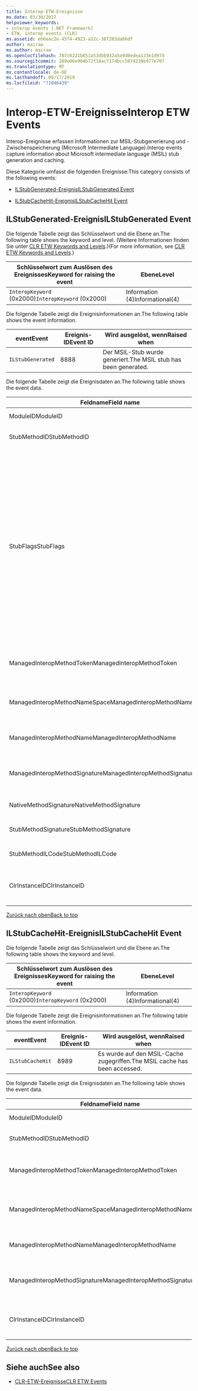 ```yaml
---
title: Interop-ETW-Ereignisse
ms.date: 03/30/2017
helpviewer_keywords:
- interop events [.NET Framework]
- ETW, interop events (CLR)
ms.assetid: eb6eac2e-45f4-4923-a32c-38f203da66df
author: mairaw
ms.author: mairaw
ms.openlocfilehash: 787c6221b651a53dbb932a5a9d0edea123e1d97d
ms.sourcegitcommit: 289e06e904b72f34ac717dbcc5074239b977e707
ms.translationtype: MT
ms.contentlocale: de-DE
ms.lasthandoff: 09/17/2019
ms.locfileid: "71046439"
---
```

# <a name="interop-etw-events"></a><span data-ttu-id="bc21a-102">Interop-ETW-Ereignisse</span><span class="sxs-lookup"><span data-stu-id="bc21a-102">Interop ETW Events</span></span>
<a name="top"></a> <span data-ttu-id="bc21a-103">Interop-Ereignisse erfassen Informationen zur MSIL-Stubgenerierung und -Zwischenspeicherung (Microsoft Intermediate Language).</span><span class="sxs-lookup"><span data-stu-id="bc21a-103">Interop events capture information about Microsoft intermediate language (MSIL) stub generation and caching.</span></span>  
  
 <span data-ttu-id="bc21a-104">Diese Kategorie umfasst die folgenden Ereignisse:</span><span class="sxs-lookup"><span data-stu-id="bc21a-104">This category consists of the following events:</span></span>  
  
- [<span data-ttu-id="bc21a-105">ILStubGenerated-Ereignis</span><span class="sxs-lookup"><span data-stu-id="bc21a-105">ILStubGenerated Event</span></span>](#ilstubgenerated_event)  
  
- [<span data-ttu-id="bc21a-106">ILStubCacheHit-Ereignis</span><span class="sxs-lookup"><span data-stu-id="bc21a-106">ILStubCacheHit Event</span></span>](#ilstubcachehit_event)  
  
<a name="ilstubgenerated_event"></a>   
## <a name="ilstubgenerated-event"></a><span data-ttu-id="bc21a-107">ILStubGenerated-Ereignis</span><span class="sxs-lookup"><span data-stu-id="bc21a-107">ILStubGenerated Event</span></span>  
 <span data-ttu-id="bc21a-108">Die folgende Tabelle zeigt das Schlüsselwort und die Ebene an.</span><span class="sxs-lookup"><span data-stu-id="bc21a-108">The following table shows the keyword and level.</span></span> <span data-ttu-id="bc21a-109">(Weitere Informationen finden Sie unter [CLR ETW Keywords and Levels](clr-etw-keywords-and-levels.md).)</span><span class="sxs-lookup"><span data-stu-id="bc21a-109">(For more information, see [CLR ETW Keywords and Levels](clr-etw-keywords-and-levels.md).)</span></span>  
  
|<span data-ttu-id="bc21a-110">Schlüsselwort zum Auslösen des Ereignisses</span><span class="sxs-lookup"><span data-stu-id="bc21a-110">Keyword for raising the event</span></span>|<span data-ttu-id="bc21a-111">Ebene</span><span class="sxs-lookup"><span data-stu-id="bc21a-111">Level</span></span>|  
|-----------------------------------|-----------|  
|<span data-ttu-id="bc21a-112">`InteropKeyword` (0x2000)</span><span class="sxs-lookup"><span data-stu-id="bc21a-112">`InteropKeyword` (0x2000)</span></span>|<span data-ttu-id="bc21a-113">Information (4)</span><span class="sxs-lookup"><span data-stu-id="bc21a-113">Informational(4)</span></span>|  
  
 <span data-ttu-id="bc21a-114">Die folgende Tabelle zeigt die Ereignisinformationen an.</span><span class="sxs-lookup"><span data-stu-id="bc21a-114">The following table shows the event information.</span></span>  
  
|<span data-ttu-id="bc21a-115">event</span><span class="sxs-lookup"><span data-stu-id="bc21a-115">Event</span></span>|<span data-ttu-id="bc21a-116">Ereignis-ID</span><span class="sxs-lookup"><span data-stu-id="bc21a-116">Event ID</span></span>|<span data-ttu-id="bc21a-117">Wird ausgelöst, wenn</span><span class="sxs-lookup"><span data-stu-id="bc21a-117">Raised when</span></span>|  
|-----------|--------------|-----------------|  
|`ILStubGenerated`|<span data-ttu-id="bc21a-118">88</span><span class="sxs-lookup"><span data-stu-id="bc21a-118">88</span></span>|<span data-ttu-id="bc21a-119">Der MSIL-Stub wurde generiert.</span><span class="sxs-lookup"><span data-stu-id="bc21a-119">The MSIL stub has been generated.</span></span>|  
  
 <span data-ttu-id="bc21a-120">Die folgende Tabelle zeigt die Ereignisdaten an.</span><span class="sxs-lookup"><span data-stu-id="bc21a-120">The following table shows the event data.</span></span>  
  
|<span data-ttu-id="bc21a-121">Feldname</span><span class="sxs-lookup"><span data-stu-id="bc21a-121">Field name</span></span>|<span data-ttu-id="bc21a-122">Datentyp</span><span class="sxs-lookup"><span data-stu-id="bc21a-122">Data type</span></span>|<span data-ttu-id="bc21a-123">Beschreibung</span><span class="sxs-lookup"><span data-stu-id="bc21a-123">Description</span></span>|  
|----------------|---------------|-----------------|  
|<span data-ttu-id="bc21a-124">ModuleID</span><span class="sxs-lookup"><span data-stu-id="bc21a-124">ModuleID</span></span>|<span data-ttu-id="bc21a-125">win:UInt16</span><span class="sxs-lookup"><span data-stu-id="bc21a-125">win:UInt16</span></span>|<span data-ttu-id="bc21a-126">Der Modulbezeichner.</span><span class="sxs-lookup"><span data-stu-id="bc21a-126">The module identifier.</span></span>|  
|<span data-ttu-id="bc21a-127">StubMethodID</span><span class="sxs-lookup"><span data-stu-id="bc21a-127">StubMethodID</span></span>|<span data-ttu-id="bc21a-128">win:UInt64</span><span class="sxs-lookup"><span data-stu-id="bc21a-128">win:UInt64</span></span>|<span data-ttu-id="bc21a-129">Der Bezeichner für die Stubmethode.</span><span class="sxs-lookup"><span data-stu-id="bc21a-129">The stub method identifier.</span></span>|  
|<span data-ttu-id="bc21a-130">StubFlags</span><span class="sxs-lookup"><span data-stu-id="bc21a-130">StubFlags</span></span>|<span data-ttu-id="bc21a-131">win:UInt64</span><span class="sxs-lookup"><span data-stu-id="bc21a-131">win:UInt64</span></span>|<span data-ttu-id="bc21a-132">Die Flags für den Stub:</span><span class="sxs-lookup"><span data-stu-id="bc21a-132">The flags for the stub:</span></span><br /><br /> <span data-ttu-id="bc21a-133">0x1 – Reverse-Interop.</span><span class="sxs-lookup"><span data-stu-id="bc21a-133">0x1 - Reverse interop.</span></span><br /><br /> <span data-ttu-id="bc21a-134">0x2 – COM-Interop.</span><span class="sxs-lookup"><span data-stu-id="bc21a-134">0x2 - COM interop.</span></span><br /><br /> <span data-ttu-id="bc21a-135">0x4 – Von „NGen.exe“ generierter Stub.</span><span class="sxs-lookup"><span data-stu-id="bc21a-135">0x4 - Stub generated by NGen.exe.</span></span><br /><br /> <span data-ttu-id="bc21a-136">0x8 – Delegat.</span><span class="sxs-lookup"><span data-stu-id="bc21a-136">0x8 - Delegate.</span></span><br /><br /> <span data-ttu-id="bc21a-137">0x10-Variablen Argument.</span><span class="sxs-lookup"><span data-stu-id="bc21a-137">0x10 - Variable argument.</span></span><br /><br /> <span data-ttu-id="bc21a-138">0x20 – Nicht verwalteter Aufgerufener.</span><span class="sxs-lookup"><span data-stu-id="bc21a-138">0x20 - Unmanaged callee.</span></span>|  
|<span data-ttu-id="bc21a-139">ManagedInteropMethodToken</span><span class="sxs-lookup"><span data-stu-id="bc21a-139">ManagedInteropMethodToken</span></span>|<span data-ttu-id="bc21a-140">win:UInt32</span><span class="sxs-lookup"><span data-stu-id="bc21a-140">win:UInt32</span></span>|<span data-ttu-id="bc21a-141">Das Token für die verwaltete Interop-Methode.</span><span class="sxs-lookup"><span data-stu-id="bc21a-141">The token for the managed interop method.</span></span>|  
|<span data-ttu-id="bc21a-142">ManagedInteropMethodNameSpace</span><span class="sxs-lookup"><span data-stu-id="bc21a-142">ManagedInteropMethodNameSpace</span></span>|<span data-ttu-id="bc21a-143">win:UnicodeString</span><span class="sxs-lookup"><span data-stu-id="bc21a-143">win:UnicodeString</span></span>|<span data-ttu-id="bc21a-144">Der Namespace für die verwaltete Interop-Methode.</span><span class="sxs-lookup"><span data-stu-id="bc21a-144">The namespace of the managed interop method.</span></span>|  
|<span data-ttu-id="bc21a-145">ManagedInteropMethodName</span><span class="sxs-lookup"><span data-stu-id="bc21a-145">ManagedInteropMethodName</span></span>|<span data-ttu-id="bc21a-146">win:UnicodeString</span><span class="sxs-lookup"><span data-stu-id="bc21a-146">win:UnicodeString</span></span>|<span data-ttu-id="bc21a-147">Der Name der verwalteten Interop-Methode.</span><span class="sxs-lookup"><span data-stu-id="bc21a-147">The name of the managed interop method.</span></span>|  
|<span data-ttu-id="bc21a-148">ManagedInteropMethodSignature</span><span class="sxs-lookup"><span data-stu-id="bc21a-148">ManagedInteropMethodSignature</span></span>|<span data-ttu-id="bc21a-149">win:UnicodeString</span><span class="sxs-lookup"><span data-stu-id="bc21a-149">win:UnicodeString</span></span>|<span data-ttu-id="bc21a-150">Die Signatur der verwalteten Interop-Methode.</span><span class="sxs-lookup"><span data-stu-id="bc21a-150">The signature of the managed interop method.</span></span>|  
|<span data-ttu-id="bc21a-151">NativeMethodSignature</span><span class="sxs-lookup"><span data-stu-id="bc21a-151">NativeMethodSignature</span></span>|<span data-ttu-id="bc21a-152">win:UnicodeString</span><span class="sxs-lookup"><span data-stu-id="bc21a-152">win:UnicodeString</span></span>|<span data-ttu-id="bc21a-153">Die systemeigene Methodensignatur.</span><span class="sxs-lookup"><span data-stu-id="bc21a-153">The native method signature.</span></span>|  
|<span data-ttu-id="bc21a-154">StubMethodSignature</span><span class="sxs-lookup"><span data-stu-id="bc21a-154">StubMethodSignature</span></span>|<span data-ttu-id="bc21a-155">win:UnicodeString</span><span class="sxs-lookup"><span data-stu-id="bc21a-155">win:UnicodeString</span></span>|<span data-ttu-id="bc21a-156">Die Signatur der Stubmethode.</span><span class="sxs-lookup"><span data-stu-id="bc21a-156">The stub method signature.</span></span>|  
|<span data-ttu-id="bc21a-157">StubMethodILCode</span><span class="sxs-lookup"><span data-stu-id="bc21a-157">StubMethodILCode</span></span>|<span data-ttu-id="bc21a-158">win:UnicodeString</span><span class="sxs-lookup"><span data-stu-id="bc21a-158">win:UnicodeString</span></span>|<span data-ttu-id="bc21a-159">Der MSIL-Code für die Stubmethode.</span><span class="sxs-lookup"><span data-stu-id="bc21a-159">The MSIL code for the stub method.</span></span>|  
|<span data-ttu-id="bc21a-160">ClrInstanceID</span><span class="sxs-lookup"><span data-stu-id="bc21a-160">ClrInstanceID</span></span>|<span data-ttu-id="bc21a-161">win:UInt16</span><span class="sxs-lookup"><span data-stu-id="bc21a-161">win:UInt16</span></span>|<span data-ttu-id="bc21a-162">Eindeutige ID für die Instanz von CLR oder CoreCLR.</span><span class="sxs-lookup"><span data-stu-id="bc21a-162">Unique ID for the instance of CLR or CoreCLR.</span></span>|  
  
 [<span data-ttu-id="bc21a-163">Zurück nach oben</span><span class="sxs-lookup"><span data-stu-id="bc21a-163">Back to top</span></span>](#top)  
  
<a name="ilstubcachehit_event"></a>   
## <a name="ilstubcachehit-event"></a><span data-ttu-id="bc21a-164">ILStubCacheHit-Ereignis</span><span class="sxs-lookup"><span data-stu-id="bc21a-164">ILStubCacheHit Event</span></span>  
 <span data-ttu-id="bc21a-165">Die folgende Tabelle zeigt das Schlüsselwort und die Ebene an.</span><span class="sxs-lookup"><span data-stu-id="bc21a-165">The following table shows the keyword and level.</span></span>  
  
|<span data-ttu-id="bc21a-166">Schlüsselwort zum Auslösen des Ereignisses</span><span class="sxs-lookup"><span data-stu-id="bc21a-166">Keyword for raising the event</span></span>|<span data-ttu-id="bc21a-167">Ebene</span><span class="sxs-lookup"><span data-stu-id="bc21a-167">Level</span></span>|  
|-----------------------------------|-----------|  
|<span data-ttu-id="bc21a-168">`InteropKeyword` (0x2000)</span><span class="sxs-lookup"><span data-stu-id="bc21a-168">`InteropKeyword` (0x2000)</span></span>|<span data-ttu-id="bc21a-169">Information (4)</span><span class="sxs-lookup"><span data-stu-id="bc21a-169">Informational(4)</span></span>|  
  
 <span data-ttu-id="bc21a-170">Die folgende Tabelle zeigt die Ereignisinformationen an.</span><span class="sxs-lookup"><span data-stu-id="bc21a-170">The following table shows the event information.</span></span>  
  
|<span data-ttu-id="bc21a-171">event</span><span class="sxs-lookup"><span data-stu-id="bc21a-171">Event</span></span>|<span data-ttu-id="bc21a-172">Ereignis-ID</span><span class="sxs-lookup"><span data-stu-id="bc21a-172">Event ID</span></span>|<span data-ttu-id="bc21a-173">Wird ausgelöst, wenn</span><span class="sxs-lookup"><span data-stu-id="bc21a-173">Raised when</span></span>|  
|-----------|--------------|-----------------|  
|`ILStubCacheHit`|<span data-ttu-id="bc21a-174">89</span><span class="sxs-lookup"><span data-stu-id="bc21a-174">89</span></span>|<span data-ttu-id="bc21a-175">Es wurde auf den MSIL-Cache zugegriffen.</span><span class="sxs-lookup"><span data-stu-id="bc21a-175">The MSIL cache has been accessed.</span></span>|  
  
 <span data-ttu-id="bc21a-176">Die folgende Tabelle zeigt die Ereignisdaten an.</span><span class="sxs-lookup"><span data-stu-id="bc21a-176">The following table shows the event data.</span></span>  
  
|<span data-ttu-id="bc21a-177">Feldname</span><span class="sxs-lookup"><span data-stu-id="bc21a-177">Field name</span></span>|<span data-ttu-id="bc21a-178">Datentyp</span><span class="sxs-lookup"><span data-stu-id="bc21a-178">Data type</span></span>|<span data-ttu-id="bc21a-179">Beschreibung</span><span class="sxs-lookup"><span data-stu-id="bc21a-179">Description</span></span>|  
|----------------|---------------|-----------------|  
|<span data-ttu-id="bc21a-180">ModuleID</span><span class="sxs-lookup"><span data-stu-id="bc21a-180">ModuleID</span></span>|<span data-ttu-id="bc21a-181">win:UInt16</span><span class="sxs-lookup"><span data-stu-id="bc21a-181">win:UInt16</span></span>|<span data-ttu-id="bc21a-182">Der Modulbezeichner.</span><span class="sxs-lookup"><span data-stu-id="bc21a-182">The module identifier.</span></span>|  
|<span data-ttu-id="bc21a-183">StubMethodID</span><span class="sxs-lookup"><span data-stu-id="bc21a-183">StubMethodID</span></span>|<span data-ttu-id="bc21a-184">win:UInt64</span><span class="sxs-lookup"><span data-stu-id="bc21a-184">win:UInt64</span></span>|<span data-ttu-id="bc21a-185">Der Bezeichner für die Stubmethode.</span><span class="sxs-lookup"><span data-stu-id="bc21a-185">The stub method identifier.</span></span>|  
|<span data-ttu-id="bc21a-186">ManagedInteropMethodToken</span><span class="sxs-lookup"><span data-stu-id="bc21a-186">ManagedInteropMethodToken</span></span>|<span data-ttu-id="bc21a-187">win:UInt32</span><span class="sxs-lookup"><span data-stu-id="bc21a-187">win:UInt32</span></span>|<span data-ttu-id="bc21a-188">Das Token für die verwaltete Interop-Methode.</span><span class="sxs-lookup"><span data-stu-id="bc21a-188">The token for the managed interop method.</span></span>|  
|<span data-ttu-id="bc21a-189">ManagedInteropMethodNameSpace</span><span class="sxs-lookup"><span data-stu-id="bc21a-189">ManagedInteropMethodNameSpace</span></span>|<span data-ttu-id="bc21a-190">win:UnicodeString</span><span class="sxs-lookup"><span data-stu-id="bc21a-190">win:UnicodeString</span></span>|<span data-ttu-id="bc21a-191">Der Namespace für die verwaltete Interop-Methode.</span><span class="sxs-lookup"><span data-stu-id="bc21a-191">The namespace of the managed interop method.</span></span>|  
|<span data-ttu-id="bc21a-192">ManagedInteropMethodName</span><span class="sxs-lookup"><span data-stu-id="bc21a-192">ManagedInteropMethodName</span></span>|<span data-ttu-id="bc21a-193">win:UnicodeString</span><span class="sxs-lookup"><span data-stu-id="bc21a-193">win:UnicodeString</span></span>|<span data-ttu-id="bc21a-194">Der Name der verwalteten Interop-Methode.</span><span class="sxs-lookup"><span data-stu-id="bc21a-194">The name of the managed interop method.</span></span>|  
|<span data-ttu-id="bc21a-195">ManagedInteropMethodSignature</span><span class="sxs-lookup"><span data-stu-id="bc21a-195">ManagedInteropMethodSignature</span></span>|<span data-ttu-id="bc21a-196">win:UnicodeString</span><span class="sxs-lookup"><span data-stu-id="bc21a-196">win:UnicodeString</span></span>|<span data-ttu-id="bc21a-197">Die Signatur der verwalteten Interop-Methode.</span><span class="sxs-lookup"><span data-stu-id="bc21a-197">The signature of the managed interop method.</span></span>|  
|<span data-ttu-id="bc21a-198">ClrInstanceID</span><span class="sxs-lookup"><span data-stu-id="bc21a-198">ClrInstanceID</span></span>|<span data-ttu-id="bc21a-199">win:UInt16</span><span class="sxs-lookup"><span data-stu-id="bc21a-199">win:UInt16</span></span>|<span data-ttu-id="bc21a-200">Eindeutige ID für die Instanz von CLR oder CoreCLR.</span><span class="sxs-lookup"><span data-stu-id="bc21a-200">Unique ID for the instance of CLR or CoreCLR.</span></span>|  
  
 [<span data-ttu-id="bc21a-201">Zurück nach oben</span><span class="sxs-lookup"><span data-stu-id="bc21a-201">Back to top</span></span>](#top)  
  
## <a name="see-also"></a><span data-ttu-id="bc21a-202">Siehe auch</span><span class="sxs-lookup"><span data-stu-id="bc21a-202">See also</span></span>

- [<span data-ttu-id="bc21a-203">CLR-ETW-Ereignisse</span><span class="sxs-lookup"><span data-stu-id="bc21a-203">CLR ETW Events</span></span>](clr-etw-events.md)
